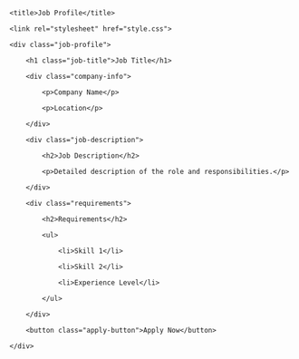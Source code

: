 <!DOCTYPE html>

<html>

<head>

    <title>Job Profile</title>

    <link rel="stylesheet" href="style.css"> 

</head>

<body>

    <div class="job-profile">

        <h1 class="job-title">Job Title</h1>

        <div class="company-info">

            <p>Company Name</p>

            <p>Location</p>

        </div>

        <div class="job-description">

            <h2>Job Description</h2>

            <p>Detailed description of the role and responsibilities.</p>

        </div>

        <div class="requirements">

            <h2>Requirements</h2>

            <ul>

                <li>Skill 1</li>

                <li>Skill 2</li>

                <li>Experience Level</li>

            </ul>

        </div>

        <button class="apply-button">Apply Now</button>

    </div>

</body>

</html>
